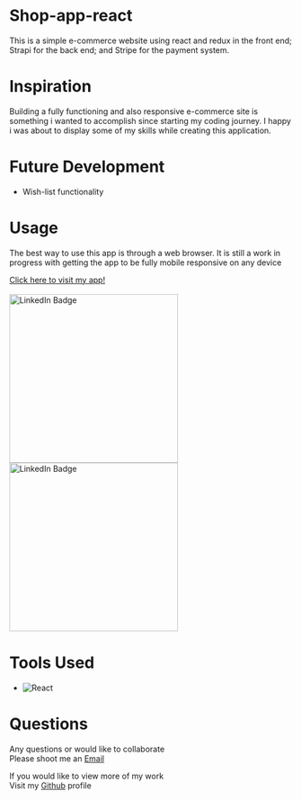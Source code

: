 # Shop-app-react

This is a simple e-commerce website using react and redux in the front end; Strapi for the back end; and Stripe for the payment system.


# Inspiration

Building a fully functioning and also responsive e-commerce site is something i wanted to accomplish since starting my coding journey. I happy i was about to display some of my skills while creating this application.

# Future Development
- Wish-list functionality 

# Usage
<div>
    <p>
        The best way to use this app is through a web browser. It is still a work in progress with getting the app to be fully mobile responsive on any device
    </p>
</div>
<div>
    <a href="https://fredkammweatherapp.netlify.app/">
        Click here to visit my app!
    </a>
</div>
<br>
<div>
    <img src="./src/assets/Weather.png" alt="LinkedIn Badge"  width="300" height="300"/>
    <img src="./src/assets/Weather2.png" alt="LinkedIn Badge"  width="300" height="300"/>
</div>

# Tools Used

- ![React](https://img.shields.io/badge/react-%2320232a.svg?style=for-the-badge&logo=react&logoColor=%2361DAFB)

# Questions

<div>
    <p>Any questions or would like to collaborate<br>Please shoot me an <a href="mailto:fred.kamm95@gmail.com"> Email </a></p>
    <p>If you would like to view more of my work <br>Visit my <a href="https://github.com/fredkamm ">Github</a> profile</p>
</div>

